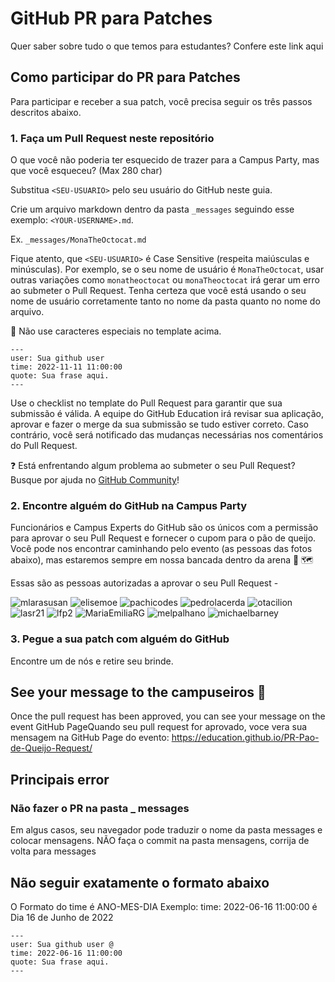 # GitHub PR para Patches 
Quer saber sobre tudo o que temos para estudantes? Confere este link aqui 

## Como participar do PR para Patches
Para participar e receber a sua patch, você precisa seguir os três passos descritos abaixo. 

### 1. Faça um Pull Request neste repositório

O que você não poderia ter esquecido de trazer para a Campus Party, mas que você esqueceu? (Max 280 char)

Substitua `<SEU-USUARIO>` pelo seu usuário do GitHub neste guia. 

Crie um arquivo markdown dentro da pasta `_messages` seguindo esse exemplo: `<YOUR-USERNAME>.md`. 

Ex. `_messages/MonaTheOctocat.md`

Fique atento, que `<SEU-USUARIO>` é Case Sensitive (respeita maiúsculas e minúsculas). Por exemplo, se o seu nome de usuário é `MonaTheOctocat`, usar outras variações como `monatheoctocat` ou `monaTheoctocat` irá gerar um erro ao submeter o Pull Request. Tenha certeza que você está usando o seu nome de usuário corretamente tanto no nome da pasta quanto no nome do arquivo.
  
🚨 Não use caracteres especiais no template acima.
    
```
---
user: Sua github user
time: 2022-11-11 11:00:00
quote: Sua frase aqui.
---
```
  
Use o checklist no template do Pull Request para garantir que sua submissão é válida. A equipe do GitHub Education irá revisar sua aplicação, aprovar e fazer o merge da sua submissão se tudo estiver correto. Caso contrário, você será notificado das mudanças necessárias nos comentários do Pull Request.

❓ Está enfrentando algum problema ao submeter o seu Pull Request? Busque por ajuda no [GitHub Community](https://github.community/)!
  
### 2. Encontre alguém do GitHub na Campus Party 
Funcionários e Campus Experts do GitHub são os únicos com a permissão para aprovar o seu Pull Request e fornecer o cupom para o pão de queijo. Você pode nos encontrar caminhando pelo evento (as pessoas das fotos abaixo), mas estaremos sempre em nossa bancada dentro da arena 👀 🗺️
  
Essas são as pessoas autorizadas a aprovar o seu Pull Request -
  
  ![mlarasusan](https://avatars.githubusercontent.com/mlarasusan?s=64)
  ![elisemoe](https://avatars.githubusercontent.com/elisemoe?s=64)
  ![pachicodes](https://avatars.githubusercontent.com/pachicodes?s=64)
  ![pedrolacerda](https://avatars.githubusercontent.com/pedrolacerda?s=64)
  ![otacilion](https://avatars.githubusercontent.com/otacilion?s=64)
  ![lasr21](https://avatars.githubusercontent.com/lasr21?s=64)
  ![lfp2](https://avatars.githubusercontent.com/lfp2?s=64)
  ![MariaEmiliaRG](https://avatars.githubusercontent.com/MariaEmiliaRG?s=64)
  ![melpalhano](https://avatars.githubusercontent.com/melpalhano?s=64)
  ![michaelbarney](https://avatars.githubusercontent.com/michaelbarney?s=64)

  ### 3. Pegue a sua patch com alguém do GitHub 
  
Encontre um de nós e retire seu brinde. 

## See your message to the campuseiros 👀
Once the pull request has been approved, you can see your message on the event GitHub PageQuando seu pull request for aprovado, voce vera sua mensagem na GitHub Page do evento: https://education.github.io/PR-Pao-de-Queijo-Request/


## Principais error
### Não fazer o PR na pasta _ messages
Em algus casos, seu navegador pode traduzir o nome da pasta messages e colocar mensagens. NÃO faça o commit na pasta mensagens, corrija de volta para messages

## Não seguir exatamente o formato abaixo
O Formato do time é ANO-MES-DIA 
Exemplo:
time: 2022-06-16 11:00:00 é Dia 16 de Junho de 2022

```
---
user: Sua github user @
time: 2022-06-16 11:00:00
quote: Sua frase aqui.
---
```
